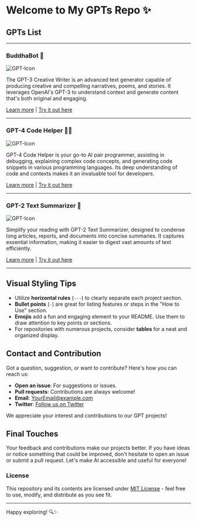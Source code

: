 # Welcome to My GPTs Repo ✨

## GPTs List

---

### BuddhaBot 🪷

![GPT-Icon](https://cdn.oaistatic.com/_next/static/media/favicon-32x32.be48395e.png)

The GPT-3 Creative Writer is an advanced text generator capable of producing creative and compelling narratives, poems, and stories. It leverages OpenAI's GPT-3 to understand context and generate content that's both original and engaging.

[Learn more](URL_to_project_for_GPT-3_Creative_Writer) | [Try it out here](URL_to_demo_for_GPT-3_Creative_Writer)

---

### GPT-4 Code Helper 🧑‍💻

![GPT-Icon](URL_to_icon_image_for_GPT-4_Code_Helper)

GPT-4 Code Helper is your go-to AI pair programmer, assisting in debugging, explaining complex code concepts, and generating code snippets in various programming languages. Its deep understanding of code and contexts makes it an invaluable tool for developers.

[Learn more](URL_to_project_for_GPT-4_Code_Helper) | [Try it out here](URL_to_demo_for_GPT-4_Code_Helper)

---

### GPT-2 Text Summarizer 📝

![GPT-Icon](URL_to_icon_image_for_GPT-2_Text_Summarizer)

Simplify your reading with GPT-2 Text Summarizer, designed to condense long articles, reports, and documents into concise summaries. It captures essential information, making it easier to digest vast amounts of text efficiently.

[Learn more](URL_to_project_for_GPT-2_Text_Summarizer) | [Try it out here](URL_to_demo_for_GPT-2_Text_Summarizer)

---

## Visual Styling Tips

- Utilize **horizontal rules** (`---`) to clearly separate each project section.
- **Bullet points** (`-`) are great for listing features or steps in the "How to Use" section.
- **Emojis** add a fun and engaging element to your README. Use them to draw attention to key points or sections.
- For repositories with numerous projects, consider **tables** for a neat and organized display.

## Contact and Contribution

Got a question, suggestion, or want to contribute? Here's how you can reach us:
- **Open an issue**: For suggestions or issues.
- **Pull requests**: Contributions are always welcome!
- **Email**: [YourEmail@example.com](mailto:YourEmail@example.com)
- **Twitter**: [Follow us on Twitter](URL_to_Twitter)

We appreciate your interest and contributions to our GPT projects!

## Final Touches

Your feedback and contributions make our projects better. If you have ideas or notice something that could be improved, don't hesitate to open an issue or submit a pull request. Let's make AI accessible and useful for everyone!

### License

This repository and its contents are licensed under [MIT License](URL_to_license) - feel free to use, modify, and distribute as you see fit.

---

Happy exploring! 🔍✨


